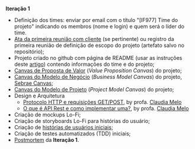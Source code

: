 **Iteração 1**

- Definição dos times: enviar por email com o título "[IF977] Time do projeto" indicando os membros (nome e login) e quem será o líder do time.
- [Ata da primeira reunião com cliente](https://github.com/IF977/monitoria-if977-SI/blob/master/Ata_reuniao.md) (se pertinente) ou registro da primeira reunião de definição de escopo do projeto (artefato salvo no repositório);
- Projeto criado no github com página de README (usar as instruções deste [artigo](https://hackernoon.com/a-crash-course-on-writing-a-better-readme-d796d1f6b352)) contendo informações do time e do projeto;
- [Canvas de Proposta de Valor](https://www.strategyzer.com/canvas/value-proposition-canvas) (*Value Proposition Canvas*) do projeto;
- [Canvas do Modelo de Negócio](https://www.strategyzer.com/canvas/business-model-canvas) (*Business Model Canvas*) do projeto, [Sebrae Canvas](https://www.sebraecanvas.com/#/);
- [Canvas do Modelo de Projeto](https://robsoncamargo.com.br/blog/projec-model-canvas-para-gerenciamento-de-projetos) (*Project Model Canvas*) do projeto;
- Design e Arquitetura
  - [Protocolo HTTP e requisições GET/POST](https://github.com/unb-cic-esw/Desenvolvendo-Software/wiki/o-básico-sobre-o-protocolo-HTTP), by profa. [Claudia Melo](https://github.com/unb-cic-esw/Desenvolvendo-Software/wiki)
  - [O que é API Rest e como implementar uma?](https://github.com/unb-cic-esw/Desenvolvendo-Software/wiki/O-que-é-uma-API-REST-e-como-implementar-uma%3F), by profa. [Claudia Melo](https://github.com/unb-cic-esw/Desenvolvendo-Software/wiki)
- Criação de mockups Lo-Fi;
- Criação de storyboards Lo-Fi para histórias do usuário;
- Criação de [histórias de usuários iniciais](https://github.com/IF977/monitoria-if977-SI/blob/master/historias_usuarios.md);
- Criação de testes automatizados (TDD) iniciais;
- [Postmortem](https://github.com/IF977/monitoria-if977-SI/blob/master/Postmortem.md) da **Iteração 1**.